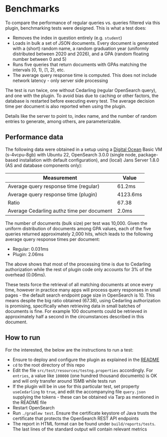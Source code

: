 # Benchmarks

To compare the performance of regular queries vs. queries filtered via this plugin, benchmarking tests were designed. This is what a test does:

- Removes the index in question entirely (e.g. `student`)
- Loads in bulk a set of JSON documents. Every document is generated with a (short) random name, a random graduation year (uniformly distributed between 2020 and 2026), and a GPA (random floating number between 0 and 5) 
- Runs five queries that return documents with GPAs matching the intervals [0, 1), [1, 2), etc. <!--Before this, a preliminary warmup query is issued for the interval [5, 6) and its result discarded: it was observed that after the bulk is performed, the very first query takes a very long time compared to subsequent queries -->
- The average query response time is computed. This does not include network latency - only server side processing

The test is run twice, one without Cedarling (regular OpenSearch query), and one with the plugin. To avoid bias due to caching or other factors, the database is restarted before executing every test. The average decision time per document is also reported when using the plugin. <!--This allows to discriminate the overhead introduced by Cedarling and the plugin separately.  -->

Details like the server to point to, index name, and the number of random entries to generate, among others, are parameterizable.

## Performance data

The following data were obtained in a setup using a [Digital Ocean](https://slugs.do-api.dev/) Basic VM (s-4vcpu-8gb) with Ubuntu 22, OpenSearch 3.0.0 (single node, package-based installation with default configuration), and (local) Jans Server 1.8.0 (AS and database components only):

|Measurement|Value|
|-|-|
|Average query response time (regular)|61.2ms|
|Average query response time (plugin)|4123.6ms|
|Ratio|67.38|
|Average Cedarling authz time per document|2.0ms|

The number of documents (bulk size) per test was 10,000. Given the uniform distribution of documents among GPA values, each of the five queries returned approximately 2,000 hits, which leads to the following average query response times per document:

- Regular: 0.031ms
- Plugin: 2.06ms

The above shows that most of the processing time is due to Cedarling authorization while the rest of plugin code only accounts for 3% of the overhead (0.06ms). 

These tests force the retrieval of all matching documents at once every time, however in practice many apps will process query responses in small pages - the default search endpoint page size in OpenSearch is 10. This means despite the big ratio obtained (67.38), using Cedarling authorization is promising, specifically when retrieving data in small batches of documents is fine. For example 100 documents could be retrieved in approximately half a second in the circumstances described in this document.

## How to run

For the interested, the below are the instructions to run a test:

- Ensure to deploy and configure the plugin as explained in the [README](./README.md) <!--. At the top level of the JSON settings, add `"skipHits": true`. This will make the plugin omit the serialization of the results (hits) in the response. This avoids transfering a lot of data through the network and reduces the running time of the Java test considerably without effects in the computations of performance metrics -->
- `cd` to the root directory of this repo
- Edit the file `src/test/resources/testng.properties` accordingly. For `entries`, a value like `100000` (one hundred thousand documents) is OK and will only transfer around 15MB while tests run
- If the plugin will be in use for this particular test, set property `useCedarling` to `true`, and edit the accompanying file `query.json` supplying the tokens - these can be obtained via Tarp as mentioned in the README file
- Restart OpenSearch
- Run `./gradlew test`. Ensure the certificate keystore of Java trusts the certificate that protects the OpenSearch REST API endpoints
- The report in HTML format can be found under `build/reports/tests`. The last lines of the standard output will contain relevant metrics

